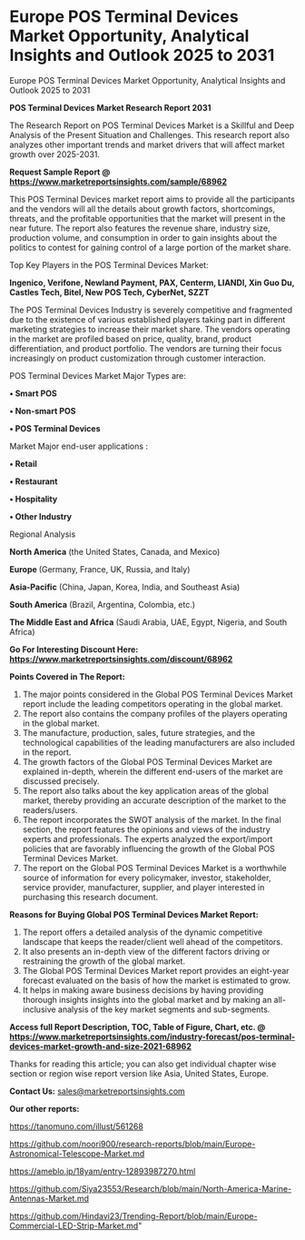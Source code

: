 # Europe POS Terminal Devices Market Opportunity, Analytical Insights and Outlook 2025 to 2031
Europe POS Terminal Devices Market Opportunity, Analytical Insights and Outlook 2025 to 2031

<strong>POS Terminal Devices Market Research Report 2031</strong>

The Research Report on POS Terminal Devices Market is a Skillful and Deep Analysis of the Present Situation and Challenges. This research report also analyzes other important trends and market drivers that will affect market growth over 2025-2031.

<strong>Request Sample Report @ <a href=https://www.marketreportsinsights.com/sample/68962>https://www.marketreportsinsights.com/sample/68962</a></strong>

This POS Terminal Devices market report aims to provide all the participants and the vendors will all the details about growth factors, shortcomings, threats, and the profitable opportunities that the market will present in the near future. The report also features the revenue share, industry size, production volume, and consumption in order to gain insights about the politics to contest for gaining control of a large portion of the market share.

Top Key Players in the POS Terminal Devices Market:

<strong>Ingenico, Verifone, Newland Payment, PAX, Centerm, LIANDI, Xin Guo Du, Castles Tech, Bitel, New POS Tech, CyberNet, SZZT</strong>

The POS Terminal Devices Industry is severely competitive and fragmented due to the existence of various established players taking part in different marketing strategies to increase their market share. The vendors operating in the market are profiled based on price, quality, brand, product differentiation, and product portfolio. The vendors are turning their focus increasingly on product customization through customer interaction.

POS Terminal Devices Market Major Types are:

<strong>• Smart POS

• Non-smart POS

• POS Terminal Devices</strong>

Market Major end-user applications :

<strong>• Retail

• Restaurant

• Hospitality

• Other Industry</strong>

Regional Analysis

</u><strong><b>North America</b></strong> (the United States, Canada, and Mexico)

<strong><b>Europe </b></strong>(Germany, France, UK, Russia, and Italy)

<strong><b>Asia-Pacific</b></strong> (China, Japan, Korea, India, and Southeast Asia)

<strong><b>South America</b></strong> (Brazil, Argentina, Colombia, etc.)

<strong><b>The Middle East and Africa</b></strong> (Saudi Arabia, UAE, Egypt, Nigeria, and South Africa)

<strong>Go For Interesting Discount Here: <a href=https://www.marketreportsinsights.com/discount/68962>https://www.marketreportsinsights.com/discount/68962</a></strong>

<strong>Points Covered in The Report:</strong>
<ol>
  <li>The major points considered in the Global POS Terminal Devices Market report include the leading competitors operating in the global market.</li>
  <li>The report also contains the company profiles of the players operating in the global market.</li>
  <li>The manufacture, production, sales, future strategies, and the technological capabilities of the leading manufacturers are also included in the report.</li>
  <li>The growth factors of the Global POS Terminal Devices Market are explained in-depth, wherein the different end-users of the market are discussed precisely.</li>
  <li>The report also talks about the key application areas of the global market, thereby providing an accurate description of the market to the readers/users.</li>
  <li>The report incorporates the SWOT analysis of the market. In the final section, the report features the opinions and views of the industry experts and professionals. The experts analyzed the export/import policies that are favorably influencing the growth of the Global POS Terminal Devices Market.</li>
  <li>The report on the Global POS Terminal Devices Market is a worthwhile source of information for every policymaker, investor, stakeholder, service provider, manufacturer, supplier, and player interested in purchasing this research document.</li>
</ol>
<strong>Reasons for Buying Global POS Terminal Devices Market Report:</strong>

<ol>
  <li>The report offers a detailed analysis of the dynamic competitive landscape that keeps the reader/client well ahead of the competitors.</li>
  <li>It also presents an in-depth view of the different factors driving or restraining the growth of the global market.</li>
  <li>The Global POS Terminal Devices Market report provides an eight-year forecast evaluated on the basis of how the market is estimated to grow.</li>
  <li>It helps in making aware business decisions by having providing thorough insights insights into the global market and by making an all-inclusive analysis of the key market segments and sub-segments.</li>
</ol>
<strong>Access full Report Description, TOC, Table of Figure, Chart, etc. @ <a href=https://www.marketreportsinsights.com/industry-forecast/pos-terminal-devices-market-growth-and-size-2021-68962>https://www.marketreportsinsights.com/industry-forecast/pos-terminal-devices-market-growth-and-size-2021-68962</a></strong>


Thanks for reading this article; you can also get individual chapter wise section or region wise report version like Asia, United States, Europe.

<strong>Contact Us:</strong>
sales@marketreportsinsights.com

<strong>Our other reports:</strong>

<a href=https://tanomuno.com/illust/561268>https://tanomuno.com/illust/561268</a>

<a href=https://github.com/noori900/research-reports/blob/main/Europe-Astronomical-Telescope-Market.md>https://github.com/noori900/research-reports/blob/main/Europe-Astronomical-Telescope-Market.md</a>

<a href=https://ameblo.jp/18yam/entry-12893987270.html>https://ameblo.jp/18yam/entry-12893987270.html</a>

<a href=https://github.com/Siya23553/Research/blob/main/North-America-Marine-Antennas-Market.md>https://github.com/Siya23553/Research/blob/main/North-America-Marine-Antennas-Market.md</a>

<a href=https://github.com/Hindavi23/Trending-Report/blob/main/Europe-Commercial-LED-Strip-Market.md>https://github.com/Hindavi23/Trending-Report/blob/main/Europe-Commercial-LED-Strip-Market.md</a>"

